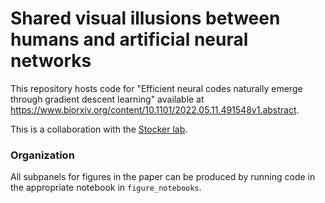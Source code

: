 # Shared visual illusions between humans and artificial neural networks

This repository hosts code for "Efficient neural codes naturally emerge through gradient descent learning" available at https://www.biorxiv.org/content/10.1101/2022.05.11.491548v1.abstract.

This is a collaboration with the [Stocker lab](https://www.sas.upenn.edu/~astocker/lab/members-files/alan.php).

### Organization

All subpanels for figures in the paper can be produced by running code in the appropriate notebook in `figure_notebooks`.

